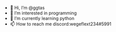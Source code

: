 - 👋 Hi, I’m @ggtas
- 👀 I’m interested in programming
- 🌱 I’m currently learning python
- 📫 How to reach me discord:wegeflext234#5991

<!---
ggtas/ggtas is a ✨ special ✨ repository because its `README.md` (this file) appears on your GitHub profile.
You can click the Preview link to take a look at your changes.
--->
